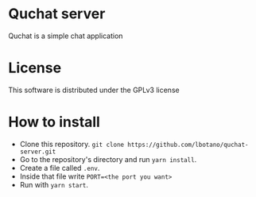 # Quchat server

Quchat is a simple chat application

# License

This software is distributed under the GPLv3 license

# How to install

* Clone this repository. `git clone https://github.com/lbotano/quchat-server.git`
* Go to the repository's directory and run `yarn install`.
* Create a file called `.env`.
* Inside that file write `PORT=<the port you want>`
* Run with `yarn start`.
